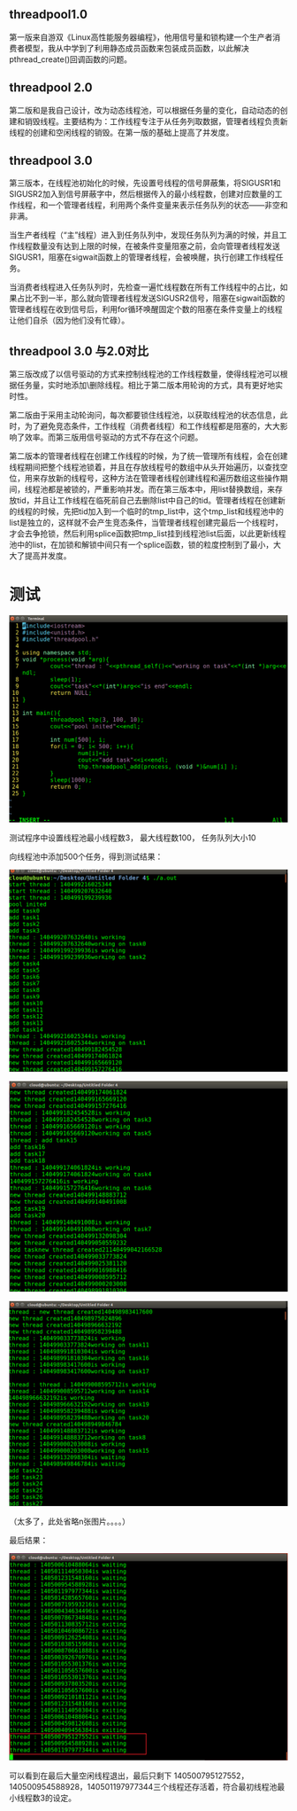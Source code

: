 ## threadpool1.0

第一版来自游双《Linux高性能服务器编程》，他用信号量和锁构建一个生产者消费者模型，我从中学到了利用静态成员函数来包装成员函数，以此解决pthread_create()回调函数的问题。

## threadpool 2.0

第二版和是我自己设计，改为动态线程池，可以根据任务量的变化，自动动态的创建和销毁线程。主要结构为：工作线程专注于从任务列取数据，管理者线程负责新线程的创建和空闲线程的销毁。在第一版的基础上提高了并发度。

## threadpool 3.0 

第三版本，在线程池初始化的时候，先设置号线程的信号屏蔽集，将SIGUSR1和SIGUSR2加入到信号屏蔽字中，然后根据传入的最小线程数，创建对应数量的工作线程，和一个管理者线程，利用两个条件变量来表示任务队列的状态——非空和非满。

当生产者线程（“主”线程）进入到任务队列中，发现任务队列为满的时候，并且工作线程数量没有达到上限的时候，在被条件变量阻塞之前，会向管理者线程发送SIGUSR1，阻塞在sigwait函数上的管理者线程，会被唤醒，执行创建工作线程任务。

当消费者线程进入任务队列时，先检查一遍忙线程数在所有工作线程中的占比，如果占比不到一半，那么就向管理者线程发送SIGUSR2信号，阻塞在sigwait函数的管理者线程在收到信号后，利用for循环唤醒固定个数的阻塞在条件变量上的线程让他们自杀（因为他们没有忙碌）。

## threadpool 3.0 与2.0对比

第三版改成了以信号驱动的方式来控制线程池的工作线程数量，使得线程池可以根据任务量，实时地添加\删除线程。相比于第二版本用轮询的方式，具有更好地实时性。 

第二版由于采用主动轮询问，每次都要锁住线程池，以获取线程池的状态信息，此时，为了避免竞态条件，工作线程（消费者线程）和工作线程都是阻塞的，大大影响了效率。而第三版用信号驱动的方式不存在这个问题。

第二版本的管理者线程在创建工作线程的时候，为了统一管理所有线程，会在创建线程期间把整个线程池锁着，并且在存放线程号的数组中从头开始遍历，以查找空位，用来存放新的线程号，这种方法在管理者线程创建线程和遍历数组这些操作期间，线程池都是被锁的，严重影响并发。而在第三版本中，用list替换数组，来存放tid，并且让工作线程在临死前自己去删除list中自己的tid。管理者线程在创建新的线程的时候，先把tid加入到一个临时的tmp_list中，这个tmp_list和线程池中的list是独立的，这样就不会产生竞态条件，当管理者线程创建完最后一个线程时，才会去争抢锁，然后利用splice函数把tmp_list挂到线程池list后面，以此更新线程池中的list，在加锁和解锁中间只有一个splice函数，锁的粒度控制到了最小，大大了提高并发度。

# 测试

![](.\picture\Snipaste_2020-09-24_23-03-29.png)

测试程序中设置线程池最小线程数3， 最大线程数100， 任务队列大小10

向线程池中添加500个任务，得到测试结果：

![](.\picture\Snipaste_2020-09-24_23-08-24.png)

![](.\picture\Snipaste_2020-09-24_23-09-04.png)

![](.\picture\Snipaste_2020-09-24_23-09-20.png)

（太多了，此处省略n张图片。。。。）

最后结果：

![](.\picture\Snipaste_2020-09-24_23-10-43.png)

可以看到在最后大量空闲线程退出，最后只剩下 140500795127552，140500954588928，140501197977344三个线程还存活着，符合最初线程池最小线程数3的设定。